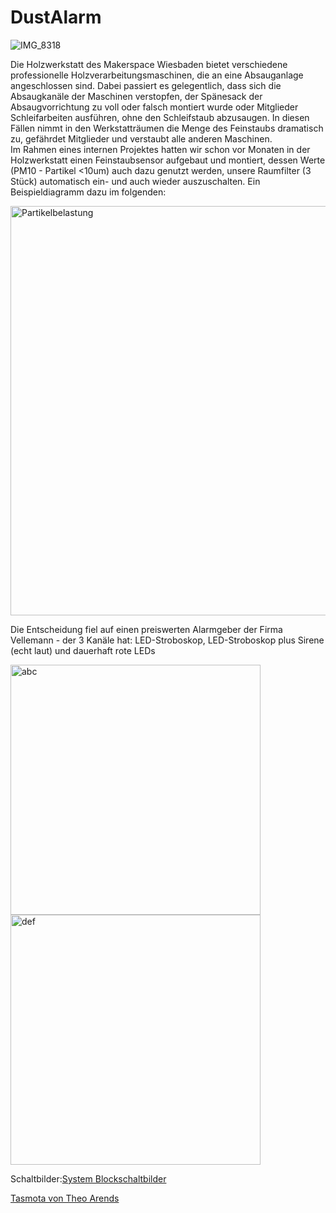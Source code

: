 # DustAlarm

![IMG_8318](https://user-images.githubusercontent.com/42463588/119325080-d0367e00-bc80-11eb-97cb-f9001c4e0334.jpg)

Die Holzwerkstatt des Makerspace Wiesbaden bietet verschiedene professionelle Holzverarbeitungsmaschinen, die an eine Absauganlage angeschlossen sind.
Dabei passiert es gelegentlich, dass sich die Absaugkanäle der Maschinen verstopfen, der Spänesack der Absaugvorrichtung zu voll oder falsch montiert wurde oder Mitglieder Schleifarbeiten ausführen, ohne den Schleifstaub abzusaugen. In diesen Fällen nimmt in den Werkstatträumen die Menge des Feinstaubs dramatisch zu, gefährdet Mitglieder und verstaubt alle anderen Maschinen.
<br>
Im Rahmen eines internen Projektes hatten wir schon vor Monaten in der Holzwerkstatt einen Feinstaubsensor aufgebaut und montiert, dessen Werte (PM10 - Partikel <10um) auch dazu genutzt werden, unsere Raumfilter (3 Stück) automatisch ein- und auch wieder auszuschalten. Ein Beispieldiagramm dazu im folgenden:

<img width="655" alt="Partikelbelastung" src="https://user-images.githubusercontent.com/42463588/119486719-dbf57380-bd58-11eb-92a3-a0d606eb389d.png">

Die Entscheidung fiel auf einen preiswerten Alarmgeber der Firma Vellemann - der 3 Kanäle hat: LED-Stroboskop, LED-Stroboskop plus Sirene (echt laut) und dauerhaft rote LEDs

<img width="400" alt="abc" src="https://user-images.githubusercontent.com/42463588/119487960-4b1f9780-bd5a-11eb-99df-43c25822c345.JPG">

<img width="400" alt="def" src="https://user-images.githubusercontent.com/42463588/119487904-380cc780-bd5a-11eb-84ed-d20676cd81d8.jpg">

Schaltbilder:[System Blockschaltbilder](doc/Alarm_Absaugung.pdf)

[Tasmota von Theo Arends](https://tasmota.github.io/docs/)<br>

